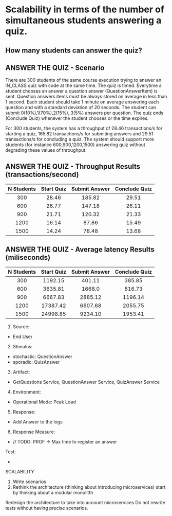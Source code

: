 # Scalability in terms of the number of simultaneous students answering a quiz.

## How many students can answer the quiz?

## ANSWER THE QUIZ - Scenario

There are 300 students of the same course execution trying to answer an IN_CLASS quiz with
code at the same time. The quiz is timed. Everytime a student chooses an answer a question
answer (QuestionAnswerItem) is sent. Question answers items must be always stored on average
in less than 1 second. Each student should take 1 minute on average answering each question
and with a standard deviation of 20 seconds. The student can submit 0(10%),1(70%),2(15%),
3(5%) answers per question. The quiz ends (Conclude Quiz) whenever the student chooses or
the time expires.

For 300 students, the system has a throughput of 28.46 transactions/s for starting a quiz, 165.82 transactions/s for submiting answers and 29.51 transactions/s for concluding a quiz. The system
should support more students (for instance 600,900,1200,1500) answering quiz without degrading these values of throughput.

## ANSWER THE QUIZ - Throughput Results (transactions/second)

| N Students | Start Quiz | Submit Answer | Conclude Quiz |
|:----------:|:----------:|:-------------:|:-------------:|
|  300       | 28.46      | 185.82        | 29.51         |
|  600       | 26.77      | 147.18        | 26.11         |
|  900       | 21.71      | 120.32        | 21.33         |
| 1200       | 16.14      | 87.86         | 15.49         |
| 1500       | 14.24      | 78.48         | 13.68         |

## ANSWER THE QUIZ - Average latency Results (miliseconds)

| N Students | Start Quiz | Submit Answer | Conclude Quiz |
|:----------:|:----------:|:-------------:|:-------------:|
|  300       | 1192.15    | 401.11        | 385.85        |
|  600       | 3635.81    | 1668.0        | 816.73        |
|  900       | 6667.83    | 2885.12       | 1196.14       |
| 1200       | 17387.42   | 6607.68       | 2055.75       |
| 1500       | 24998.85   | 9234.10       | 1953.41       |

1. Source:

 - End User

2. Stimulus:

 - stochastic: QuestionAnswer
 - sporadic: QuizAnswer

3. Artifact:

 - GetQuestions Service, QuestionAnswer Service, QuizAnswer Service

4. Environment:

 - Operational Mode: Peak Load

5. Response:

 - Add Answer to the logs

6. Response Measure:

 - // TODO: PROF -> Max time to register an answer 


Test:

 - 

SCALABILITY

1. Write scenarios
2. Rethink the architecture (thinking about introducing microservices)
    start by thinking about a modular monolitth

Redesign the architecture to take into account microservices
Do not rewrite tests without having precise scenarios.
